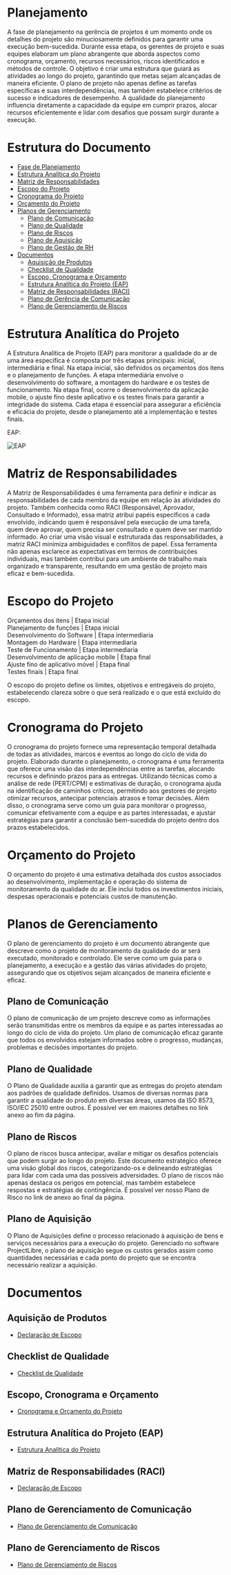 # Planejamento

 A fase de planejamento na gerência de projetos é um momento onde os detalhes do projeto são minuciosamente definidos para garantir uma execução bem-sucedida. 
Durante essa etapa, os gerentes de projeto e suas equipes elaboram um plano abrangente que aborda aspectos como cronograma, orçamento, recursos necessários, riscos identificados e métodos de controle. 
O objetivo é criar uma estrutura que guiará as atividades ao longo do projeto, garantindo que metas sejam alcançadas de maneira eficiente. 
O plano de projeto não apenas define as tarefas específicas e suas interdependências, mas também estabelece critérios de sucesso e indicadores de desempenho. 
A qualidade do planejamento influencia diretamente a capacidade da equipe em cumprir prazos, alocar recursos eficientemente e lidar com desafios que possam surgir durante a execução.

# Estrutura do Documento

- [Fase de Planejamento](#planejamento)
- [Estrutura Analítica do Projeto](#estrutura-analítica-do-projeto)
- [Matriz de Responsabilidades](#matriz-de-responsabilidades)
- [Escopo do Projeto](#escopo-do-projeto)
- [Cronograma do Projeto](#cronograma-do-projeto)
- [Orçamento do Projeto](#orçamento-do-projeto)
- [Planos de Gerenciamento](#planos-de-gerenciamento)
  - [Plano de Comunicação](#plano-de-comunicação)
  - [Plano de Qualidade](#plano-de-qualidade)
  - [Plano de Riscos](#plano-de-riscos)
  - [Plano de Aquisição](#plano-de-aquisição)
  - [Plano de Gestão de RH](#plano-de-gestão-de-rh)
- [Documentos](#documentos)
  - [Aquisição de Produtos](#aquisição-de-produtos)
  - [Checklist de Qualidade](#checklist-de-qualidade)
  - [Escopo, Cronograma e Orçamento](#escopo-cronograma-e-orçamento)
  - [Estrutura Analítica do Projeto (EAP)](#estrutura-analítica-do-projeto-eap)
  - [Matriz de Responsabilidades (RACI)](#matriz-de-responsabilidades-raci)
  - [Plano de Gerência de Comunicação](#plano-de-gerenciamento-de-comunicação)
  - [Plano de Gerenciamento de Riscos](#plano-de-gerenciamento-de-riscos)


# Estrutura Analítica do Projeto

A Estrutura Analítica de Projeto (EAP) para monitorar a qualidade do ar de uma área específica é composta por três etapas principais: inicial, intermediária e final. Na etapa inicial, são definidos os orçamentos dos itens e o planejamento de funções. A etapa intermediária envolve o desenvolvimento do software, a montagem do hardware e os testes de funcionamento. Na etapa final, ocorre o desenvolvimento da aplicação mobile, o ajuste fino deste aplicativo e os testes finais para garantir a integridade do sistema. Cada etapa é essencial para assegurar a eficiência e eficácia do projeto, desde o planejamento até a implementação e testes finais.

EAP:

 ![EAP](images/EAPimagem.png)


# Matriz de Responsabilidades

A Matriz de Responsabilidades é uma ferramenta para definir e indicar as responsabilidades de cada membro da equipe em relação às atividades do projeto. 
Também conhecida como RACI (Responsável, Aprovador, Consultado e Informado), essa matriz atribui papéis específicos a cada envolvido, indicando quem é responsável pela execução de uma tarefa, quem deve aprovar, quem precisa ser consultado e quem deve ser mantido informado. 
Ao criar uma visão visual e estruturada das responsabilidades, a matriz RACI minimiza ambiguidades e conflitos de papel.
Essa ferramenta não apenas esclarece as expectativas em termos de contribuições individuais, mas também contribui para um ambiente de trabalho mais organizado e transparente, resultando em uma gestão de projeto mais eficaz e bem-sucedida.


# Escopo do Projeto

Orçamentos dos itens | Etapa inicial  
Planejamento de funções | Etapa inicial  
Desenvolvimento do Software | Etapa intermediaria  
Montagem do Hardware | Etapa intermediaria  
Teste de Funcionamento | Etapa intermediaria  
Desenvolvimento de aplicação mobile | Etapa final  
Ajuste fino de aplicativo móvel | Etapa final  
Testes finais | Etapa final  

 O escopo do projeto define os limites, objetivos e entregáveis do projeto, estabelecendo clareza sobre o que será realizado e o que está excluído do escopo. 

# Cronograma do Projeto

O cronograma do projeto fornece uma representação temporal detalhada de todas as atividades, marcos e eventos ao longo do ciclo de vida do projeto. Elaborado durante o planejamento, o cronograma é uma ferramenta que oferece uma visão das interdependências entre as tarefas, alocando recursos e definindo prazos para as entregas. Utilizando técnicas como a análise de rede (PERT/CPM) e estimativas de duração, o cronograma ajuda na identificação de caminhos críticos, permitindo aos gestores de projeto otimizar recursos, antecipar potenciais atrasos e tomar decisões. Além disso, o cronograma serve como um guia para monitorar o progresso, comunicar efetivamente com a equipe e as partes interessadas, e ajustar estratégias para garantir a conclusão bem-sucedida do projeto dentro dos prazos estabelecidos.


# Orçamento do Projeto

O orçamento do projeto é uma estimativa detalhada dos custos associados ao desenvolvimento, implementação e operação do sistema de monitoramento da qualidade do ar. Ele inclui todos os investimentos iniciais, despesas operacionais e potenciais custos de manutenção. 

# Planos de Gerenciamento

O plano de gerenciamento do projeto é um documento abrangente que descreve como o projeto de monitoramento da qualidade do ar será executado, monitorado e controlado. Ele serve como um guia para o planejamento, a execução e a gestão das várias atividades do projeto, assegurando que os objetivos sejam alcançados de maneira eficiente e eficaz. 


## Plano de Comunicação

O plano de comunicação de um projeto descreve como as informações serão transmitidas entre os membros da equipe e as partes interessadas ao longo do ciclo de vida do projeto. Um plano de comunicação eficaz garante que todos os envolvidos estejam informados sobre o progresso, mudanças, problemas e decisões importantes do projeto.

## Plano de Qualidade

O Plano de Qualidade auxilia a garantir que as entregas do projeto atendam aos padrões de qualidade definidos. 
Usamos de diversas normas para garantir a qualidade do produto em diversas áreas, usamos da ISO 8573, ISO/IEC 25010 entre outros.
É possível ver em maiores detalhes no link anexo ao fim da página.


## Plano de Riscos

O plano de riscos busca antecipar, avaliar e mitigar os desafios potenciais que podem surgir ao longo do projeto. Este documento estratégico oferece uma visão global dos riscos, categorizando-os e delineando estratégias para lidar com cada uma das possíveis adversidades. O plano de riscos não apenas destaca os perigos em potencial, mas também estabelece respostas e estratégias de contingência.
É possível ver nosso Plano de Risco no link de anexo ao final da página.

## Plano de Aquisição

O Plano de Aquisições define o processo relacionado à aquisição de bens e serviços necessários para a execução do projeto. Gerenciado no software ProjectLibre, o plano de aquisição segue os custos gerados assim como quantidades necessárias e cada ponto do projeto que se encontra necessário realizar a aquisição.


# Documentos

## Aquisição de Produtos

- [Declaração de Escopo](artefatos/Grupo_5.pod)

## Checklist de Qualidade

- [Checklist de Qualidade](artefatos/Checklist.pdf)

## Escopo, Cronograma e Orçamento

- [Cronograma e Orçamento do Projeto](artefatos/Grupo_5.pod)

## Estrutura Analítica do Projeto (EAP)

- [Estrutura Analítica do Projeto](artefatos/Declaracao_de_escopo.docx)

## Matriz de Responsabilidades (RACI)

- [Declaração de Escopo](artefatos/Matriz_RACI.pdf)

## Plano de Gerenciamento de Comunicação

- [Plano de Gerenciamento de Comunicação](artefatos/Plano_Comunicacao.pdf)

## Plano de Gerenciamento de Riscos

- [Plano de Gerenciamento de Riscos](artefatos/Lista_de_Riscos.pdf)
